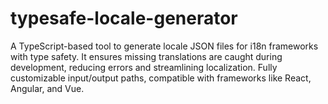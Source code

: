 # typesafe-locale-generator
A TypeScript-based tool to generate locale JSON files for i18n frameworks with type safety. It ensures missing translations are caught during development, reducing errors and streamlining localization. Fully customizable input/output paths, compatible with frameworks like React, Angular, and Vue.
